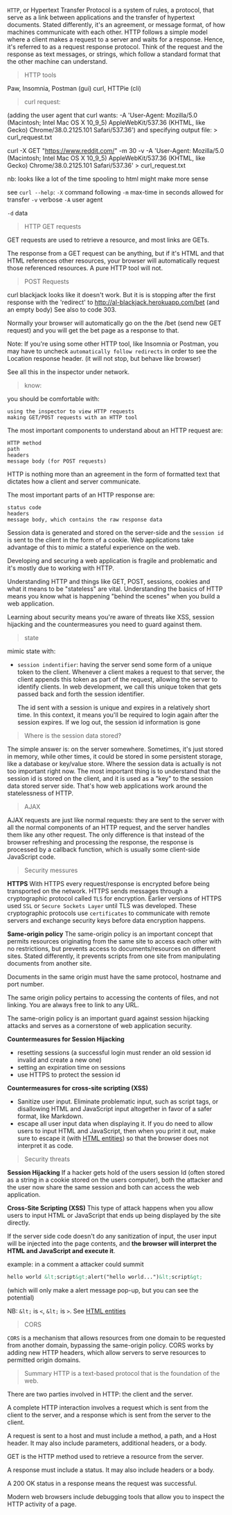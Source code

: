 `HTTP`, or Hypertext Transfer Protocol is a system of rules, a protocol,
that serve as a link between applications and the transfer of hypertext
documents. Stated differently, it's an agreement, or message format,
of how machines communicate with each other. HTTP follows a simple
model where a client makes a request to a server and waits for a
response. Hence, it's referred to as a request response protocol.
Think of the request and the response as text messages, or strings,
which follow a standard format that the other machine can understand.

> HTTP tools

Paw, Insomnia, Postman (gui)
curl, HTTPie (cli)

> curl request:

(adding the user agent that curl wants:
-A 'User-Agent: Mozilla/5.0 (Macintosh; Intel Mac OS X 10_9_5) AppleWebKit/537.36 (KHTML, like Gecko) Chrome/38.0.2125.101 Safari/537.36')
and specifying output file: > curl_request.txt

curl -X GET "https://www.reddit.com/" -m 30 -v -A 'User-Agent: Mozilla/5.0 (Macintosh; Intel Mac OS X 10_9_5) AppleWebKit/537.36 (KHTML, like Gecko) Chrome/38.0.2125.101 Safari/537.36' > curl_request.txt

nb: looks like a lot of the time spooling to html might make more sense

see `curl --help`:
`-X` command following
`-m` max-time in seconds allowed for transfer
`-v` verbose
`-A` user agent

`-d` data

> HTTP GET requests

GET requests are used to retrieve a resource, and most links are GETs.

The response from a GET request can be anything, but if it's
HTML and that HTML references other resources, your browser
will automatically request those referenced resources. A pure
HTTP tool will not.

> POST Requests

curl blackjack looks like it doesn't work. But it is is stopping
after the first response with the 'redirect' to
http://al-blackjack.herokuapp.com/bet (and an empty body)
See also to code 303.

Normally your browser will automatically go on the the /bet
(send new GET request) and you will get the bet page as a response to
that.

Note: If you're using some other HTTP tool, like Insomnia or Postman,
you may have to uncheck `automatically follow redirects` in order to see
the Location response header. (it will not stop, but behave like
browser)

See all this in the inspector under network.

> know:

you should be comfortable with:

    using the inspector to view HTTP requests
    making GET/POST requests with an HTTP tool

The most important components to understand about an HTTP request
are:

    HTTP method
    path
    headers
    message body (for POST requests)

HTTP is nothing more than an agreement in
the form of formatted text that dictates how a client and server
communicate.

The most important parts of an HTTP response are:

    status code
    headers
    message body, which contains the raw response data

Session data is generated and stored on the server-side and the `session
id` is sent to the client in the form of a cookie. Web applications take
advantage of this to mimic a stateful experience on the web.

Developing and securing a web application is fragile and problematic and it's
mostly due to working with HTTP.

Understanding HTTP and things like GET, POST, sessions, cookies and what
it means to be "stateless" are vital. Understanding the basics of HTTP
means you know what is happening "behind the scenes" when you build a web
application.

Learning about security means you're aware of threats like XSS,
session hijacking and the countermeasures you need to guard against
them.

> state

mimic state with:
- `session indentifier`:
  having the server send some form of a unique token to the client.
  Whenever a client makes a request to that server, the client appends
  this token as part of the request, allowing the server to identify clients.
  In web development, we call this unique token that gets passed back and
  forth the session identifier.

  The id sent with a session is unique and expires in a relatively short
  time. In this context, it means you'll be required to login again after the
  session expires. If we log out, the session id information is gone

> Where is the session data stored?

The simple answer is: on the server somewhere. Sometimes, it's
just stored in memory, while other times, it could be stored in
some persistent storage, like a database or key/value store. Where
the session data is actually is not too important right now. The
most important thing is to understand that the session id is
stored on the client, and it is used as a "key" to the session
data stored server side. That's how web applications work around
the statelessness of HTTP.

> AJAX

AJAX requests are just like normal requests: they are sent to the server
with all the normal components of an HTTP request, and the server handles
them like any other request. The only difference is that instead of the
browser refreshing and processing the response, the response is processed
by a callback function, which is usually some client-side JavaScript code.

> Security messures

**HTTPS**
With HTTPS every request/response is encrypted before being
transported on the network.
HTTPS sends messages through a cryptographic protocol called `TLS`
for encryption. Earlier versions of HTTPS used `SSL` or `Secure
Sockets Layer` until TLS was developed. These cryptographic
protocols use `certificates` to communicate with remote servers and
exchange security keys before data encryption happens.

**Same-origin policy**
The same-origin policy is an important concept that permits
resources originating from the same site to access each other with
no restrictions, but prevents access to documents/resources on
different sites. Stated differently, it prevents scripts from one
site from manipulating documents from another site.

Documents in the same origin must have the same protocol, hostname and port
number.

The same origin policy pertains to accessing the contents of files,
and not linking. You are always free to link to any URL.

The same-origin policy is an important guard against session
hijacking attacks and serves as a cornerstone of web application security.

**Countermeasures for Session Hijacking**
- resetting sessions (a successful login must render an old session id
  invalid and create a new one)
- setting an expiration time on sessions
- use HTTPS to protect the session id

**Countermeasures for cross-site scripting (XSS)**
- Sanitize user input. Eliminate problematic input, such
  as script tags, or disallowing HTML and JavaScript input
  altogether in favor of a safer format, like Markdown.
- escape all user input data when displaying it. If you do need to
  allow users to input HTML and JavaScript, then when you print it out,
  make sure to escape it (with [HTML entities](http://entitycode.com/#math-content))
  so that the browser does not interpret it as code.

> Security threats

**Session Hijacking**
If a hacker gets hold of the users session Id (often stored as a string in a
cookie stored on the users computer), both the attacker and the user now
share the same session and both can access the web application.

**Cross-Site Scripting (XSS)**
This type of attack happens when you allow users to input HTML or
JavaScript that ends up being displayed by the site directly.

If the server side code doesn't do any sanitization of input, the
user input will be injected into the page contents, and **the browser
will interpret the HTML and JavaScript and execute it**.

example: in a comment a attacker could summit
```html
hello world &lt;script&gt;alert("hello world...")&lt;script&gt;
```
(which will only make a alert message pop-up, but you can see the potential)

NB:  `&lt;` is `<`,  `&lt;` is `>`. See [HTML entities](http://entitycode.com/#math-content)

> CORS

`CORS` is a mechanism that allows resources from one domain to be requested
from another domain, bypassing the same-origin policy. CORS works
by adding new HTTP headers, which allow servers to serve resources
to permitted origin domains.

> Summary
HTTP is a text-based protocol that is the foundation of the web.

There are two parties involved in HTTP: the client and the server.

A complete HTTP interaction involves a request which is sent from the
client to the server, and a response which is sent from the server to
the client.

A request is sent to a host and must include a method, a path, and a
Host header. It may also include parameters, additional headers, or
a body.

GET is the HTTP method used to retrieve a resource from the server.

A response must include a status. It may also include headers or a
body.

A 200 OK status in a response means the request was successful.

Modern web browsers include debugging tools that allow you to inspect
the HTTP activity of a page.
